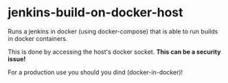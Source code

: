 # jenkins-build-on-docker-host

Runs a jenkins in docker (using docker-compose) that is able to run builds in docker containers. 

This is done by accessing the host's docker socket. **This can be a security issue!**

For a production use you should you dind (docker-in-docker)! 
